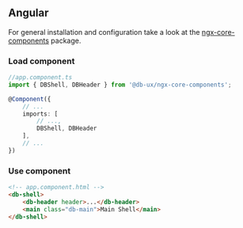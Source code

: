 ## Angular

For general installation and configuration take a look at the [ngx-core-components](https://www.npmjs.com/package/@db-ux/ngx-core-components) package.

### Load component

```ts app.component.ts
//app.component.ts
import { DBShell, DBHeader } from '@db-ux/ngx-core-components';

@Component({
	// ...
	imports: [
		// ...,
		DBShell, DBHeader
    ],
	// ...
})
```

### Use component

```html app.component.html
<!-- app.component.html -->
<db-shell>
	<db-header header>...</db-header>
	<main class="db-main">Main Shell</main>
</db-shell>
```
